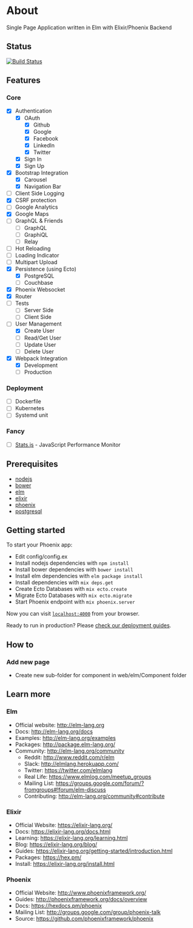 # About

Single Page Application written in Elm with Elixir/Phoenix Backend

## Status

[![Build Status](https://travis-ci.org/korczis/the-scratch.svg?branch=master)](https://travis-ci.org/korczis/the-scratch)

## Features

### Core

- [x] Authentication
  - [x] OAuth
    - [x] Github
    - [x] Google
    - [x] Facebook
    - [x] LinkedIn
    - [x] Twitter
  - [x] Sign In
  - [x] Sign Up
- [x] Bootstrap Integration
  - [x] Carousel
  - [x] Navigation Bar
- [ ] Client Side Logging
- [x] CSRF protection
- [ ] Google Analytics
- [x] Google Maps
- [ ] GraphQL & Friends
  - [ ] GraphQL
  - [ ] GraphiQL
  - [ ] Relay
- [ ] Hot Reloading
- [ ] Loading Indicator
- [ ] Multipart Upload
- [x] Persistence (using Ecto)
  - [x] PostgreSQL
  - [ ] Couchbase
- [x] Phoenix Websocket
- [x] Router
- [ ] Tests
  - [ ] Server Side
  - [ ] Client Side
- [ ] User Management
  - [x] Create User
  - [ ] Read/Get User
  - [ ] Update User
  - [ ] Delete User
- [x] Webpack Integration
  - [x] Development
  - [ ] Production

### Deployment

- [ ] Dockerfile
- [ ] Kubernetes
- [ ] Systemd unit

### Fancy

- [ ] [Stats.js](https://github.com/mrdoob/stats.js/) - JavaScript Performance Monitor

## Prerequisites

- [nodejs](https://nodejs.org/en/)
- [bower](https://bower.io/)
- [elm](http://elm-lang.org/)
- [elixir](https://elixir-lang.org/)
- [phoenix](http://www.phoenixframework.org/)
- [postgresql](https://www.postgresql.org/)

## Getting started

To start your Phoenix app:

- Edit config/config.ex
- Install nodejs dependencies with `npm install`
- Install bower dependencies with `bower install`
- Install elm dependencies with `elm package install`
- Install dependencies with `mix deps.get`
- Create Ecto Databases with `mix ecto.create`
- Migrate Ecto Databases with `mix ecto.migrate`
- Start Phoenix endpoint with `mix phoenix.server`

Now you can visit [`localhost:4000`](http://localhost:4000) from your browser.

Ready to run in production? Please [check our deployment guides](http://www.phoenixframework.org/docs/deployment).

## How to

### Add new page

- Create new sub-folder for component in web/elm/Component folder

## Learn more

### Elm

  - Official website: http://elm-lang.org
  - Docs: http://elm-lang.org/docs
  - Examples: http://elm-lang.org/examples
  - Packages: http://package.elm-lang.org/
  - Community: http://elm-lang.org/community
    - Reddit: http://www.reddit.com/r/elm
    - Slack: http://elmlang.herokuapp.com/
    - Twitter: https://twitter.com/elmlang
    - Real Life: https://www.elmlog.com/meetup_groups
    - Mailing List: https://groups.google.com/forum/?fromgroups#!forum/elm-discuss
    - Contributing: http://elm-lang.org/community#contribute
  
### Elixir

  - Official Website: https://elixir-lang.org/
  - Docs: https://elixir-lang.org/docs.html
  - Learning: https://elixir-lang.org/learning.html
  - Blog: https://elixir-lang.org/blog/
  - Guides: https://elixir-lang.org/getting-started/introduction.html
  - Packages: https://hex.pm/
  - Install: https://elixir-lang.org/install.html
  
### Phoenix

  - Official Website: http://www.phoenixframework.org/
  - Guides: http://phoenixframework.org/docs/overview
  - Docs: https://hexdocs.pm/phoenix
  - Mailing List: http://groups.google.com/group/phoenix-talk
  - Source: https://github.com/phoenixframework/phoenix
